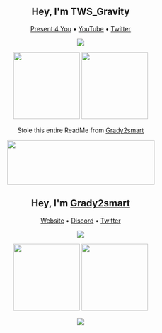 <h2 align="center">Hey, I'm TWS_Gravity</h2>
<p align="center">
  <a href="https://twsgravity.github.io/present-4-you/">Present 4 You</a> •
  <a href="https://youtube.com/TWSGravity">YouTube</a> •
  <a href="https://twitter.com/TWS_Gravity">Twitter</a>
</p>

<p align="center">
    <img src="https://readme-typing-svg.herokuapp.com?duration=6000&color=F7F7F7&width=250&lines=I+am+a+%22developer%22+;worst+youtuber+;and+gamer+in+existence" />
</p>

<p align= "center">
  <img height= "150" src="https://github-readme-stats.vercel.app/api?username=twsgravity&theme=react&show_icons=true&include_all_commits=true&count_private=true" />
  <img height= "150" src="https://github-readme-stats.vercel.app/api/top-langs/?username=twsgravity&theme=react&layout=compact" />
</p>

<p align= "center">Stole this entire ReadMe from <a href="https://github.com/grady2smart">Grady2smart</a><p>


  <p align="center">
  <img src="https://grady2smart.github.io/img/appban.png" width="333" height="100">
</p>	
   
<h2 align="center">Hey, I'm <a href="https://github.com/techdech">Grady2smart</a></h2>
<p align="center">
  <a href="https://grady2smart.github.io/">Website</a> •
  <a href="https://grady2smart.github.io/grady2smart/discord">Discord</a> •
  <a href="https://twitter.com/grady2smart">Twitter</a>
</p>

<p align="center">
    <img src="https://readme-typing-svg.herokuapp.com?color=%23FFFFFF&width=250&lines=I+am+a+web+developer;jailbreak+enthusiast;and+student!" />
</p>

<p align= "center">
  <img height= "150" src="https://github-readme-stats.vercel.app/api?username=grady2smart&theme=react&show_icons=true&include_all_commits=true" />
  <img height= "150" src="https://github-readme-stats.vercel.app/api/top-langs/?username=grady2smart&theme=react&layout=compact" />
</p>

<p align="center">
    <img src="https://profile-counter.glitch.me/techdech/count.svg" />
</p>





